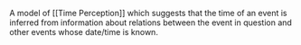 A model of [[Time Perception]] which suggests that the time of an event is inferred from information about relations between the event in question and other events whose date/time is known.